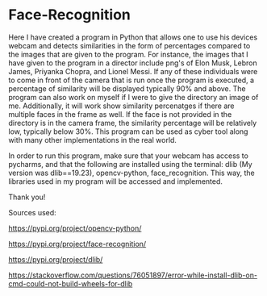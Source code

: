 # Face-Recognition

Here I have created a program in Python that allows one to use his devices webcam and detects similarities in the form of percentages compared to the images that are given to the program. For instance, the images that I have given to the program in a director include png's of Elon Musk, Lebron James, Priyanka Chopra, and Lionel Messi. If any of these individuals were to come in front of the camera that is run once the program is executed, a percentage of similarity will be displayed typically 90% and above. The program can also work on myself if I were to give the directory an image of me. Additionally, it will work show similarity percenatges if there are multiple faces in the frame as well. If the face is not provided in the directory is in the camera frame, the similarity percentage will be relatively low, typically below 30%. This program can be used as cyber tool along with many other implementations in the real world.

In order to run this program, make sure that your webcam has access to pycharms, and that the following are installed using the terminal: dlib (My version was dlib==19.23), opencv-python, face_recognition. This way, the libraries used in my program will be accessed and implemented. 

Thank you!

Sources used:

https://pypi.org/project/opencv-python/

https://pypi.org/project/face-recognition/

https://pypi.org/project/dlib/

https://stackoverflow.com/questions/76051897/error-while-install-dlib-on-cmd-could-not-build-wheels-for-dlib